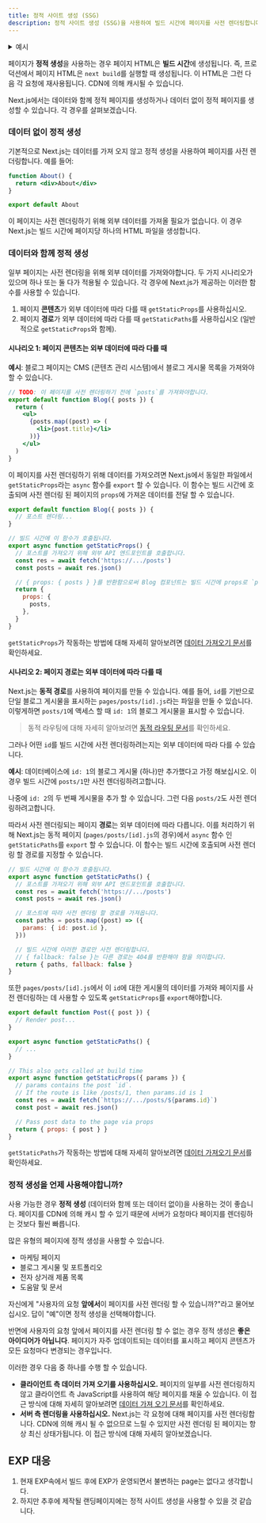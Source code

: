 ```yaml
---
title: 정적 사이트 생성 (SSG)
description: 정적 사이트 생성 (SSG)을 사용하여 빌드 시간에 페이지를 사전 렌더링합니다.
---
```


<details>
  <summary>예시</summary>

- [WordPress 예시](https://github.com/vercel/next.js/tree/canary/examples/cms-wordpress)([Demo](https://next-blog-wordpress.vercel.app))
- [마크다운 파일을 사용한 블로그 스타터](https://github.com/vercel/next.js/tree/canary/examples/blog-starter) ([Demo](https://next-blog-starter.vercel.app/))
- [DatoCMS 예시](https://github.com/vercel/next.js/tree/canary/examples/cms-datocms) ([Demo](https://next-blog-datocms.vercel.app/))
- [TakeShape 예시](https://github.com/vercel/next.js/tree/canary/examples/cms-takeshape) ([Demo](https://next-blog-takeshape.vercel.app/))
- [Sanity 예시](https://github.com/vercel/next.js/tree/canary/examples/cms-sanity) ([Demo](https://next-blog-sanity.vercel.app/))
- [Prismic 예시](https://github.com/vercel/next.js/tree/canary/examples/cms-prismic) ([Demo](https://next-blog-prismic.vercel.app/))
- [Contentful 예시](https://github.com/vercel/next.js/tree/canary/examples/cms-contentful) ([Demo](https://next-blog-contentful.vercel.app/))
- [Strapi 예시](https://github.com/vercel/next.js/tree/canary/examples/cms-strapi) ([Demo](https://next-blog-strapi.vercel.app/))
- [Prepr 예시](https://github.com/vercel/next.js/tree/canary/examples/cms-prepr) ([Demo](https://next-blog-prepr.vercel.app/))
- [Agility CMS 예시](https://github.com/vercel/next.js/tree/canary/examples/cms-agilitycms) ([Demo](https://next-blog-agilitycms.vercel.app/))
- [Cosmic 예시](https://github.com/vercel/next.js/tree/canary/examples/cms-cosmic) ([Demo](https://next-blog-cosmic.vercel.app/))
- [ButterCMS 예시](https://github.com/vercel/next.js/tree/canary/examples/cms-buttercms) ([Demo](https://next-blog-buttercms.vercel.app/))
- [Storyblok 예시](https://github.com/vercel/next.js/tree/canary/examples/cms-storyblok) ([Demo](https://next-blog-storyblok.vercel.app/))
- [GraphCMS 예시](https://github.com/vercel/next.js/tree/canary/examples/cms-graphcms) ([Demo](https://next-blog-graphcms.vercel.app/))
- [Kontent 예시](https://github.com/vercel/next.js/tree/canary/examples/cms-kontent-ai) ([Demo](https://next-blog-kontent.vercel.app/))
- [Builder.io 예시](https://github.com/vercel/next.js/tree/canary/examples/cms-builder-io) ([Demo](https://cms-builder-io.vercel.app/))
- [TinaCMS 예시](https://github.com/vercel/next.js/tree/canary/examples/cms-tina) ([Demo](https://cms-tina-example.vercel.app/))
- [정적 트윗 (데모)](https://static-tweet.vercel.app/)
- [Enterspeed 예시](https://github.com/vercel/next.js/tree/canary/examples/cms-enterspeed) ([Demo](https://next-blog-demo.enterspeed.com/))

</details>

페이지가 **정적 생성**을 사용하는 경우 페이지 HTML은 **빌드 시간**에 생성됩니다. 즉, 프로덕션에서 페이지 HTML은 `next build`를 실행할 때 생성됩니다. 이 HTML은 그런 다음 각 요청에 재사용됩니다. CDN에 의해 캐시될 수 있습니다.

Next.js에서는 데이터와 함께 정적 페이지를 생성하거나 데이터 없이 정적 페이지를 생성할 수 있습니다. 각 경우를 살펴보겠습니다.

### 데이터 없이 정적 생성

기본적으로 Next.js는 데이터를 가져 오지 않고 정적 생성을 사용하여 페이지를 사전 렌더링합니다. 예를 들어:

```jsx
function About() {
  return <div>About</div>
}

export default About
```

이 페이지는 사전 렌더링하기 위해 외부 데이터를 가져올 필요가 없습니다. 이 경우 Next.js는 빌드 시간에 페이지당 하나의 HTML 파일을 생성합니다.

### 데이터와 함께 정적 생성

일부 페이지는 사전 렌더링을 위해 외부 데이터를 가져와야합니다. 두 가지 시나리오가 있으며 하나 또는 둘 다가 적용될 수 있습니다. 각 경우에 Next.js가 제공하는 이러한 함수를 사용할 수 있습니다.

1. 페이지 **콘텐츠**가 외부 데이터에 따라 다를 때 `getStaticProps`를 사용하십시오.
2. 페이지 **경로**가 외부 데이터에 따라 다를 때 `getStaticPaths`를 사용하십시오 (일반적으로 `getStaticProps`와 함께).

#### 시나리오 1: 페이지 콘텐츠는 외부 데이터에 따라 다를 때

**예시**: 블로그 페이지는 CMS (콘텐츠 관리 시스템)에서 블로그 게시물 목록을 가져와야 할 수 있습니다.

```jsx
// TODO: 이 페이지를 사전 렌더링하기 전에 `posts`를 가져와야합니다.
export default function Blog({ posts }) {
  return (
    <ul>
      {posts.map((post) => (
        <li>{post.title}</li>
      ))}
    </ul>
  )
}
```

이 페이지를 사전 렌더링하기 위해 데이터를 가져오려면 Next.js에서 동일한 파일에서 `getStaticProps`라는 `async` 함수를 `export` 할 수 있습니다. 이 함수는 빌드 시간에 호출되며 사전 렌더링 된 페이지의 `props`에 가져온 데이터를 전달 할 수 있습니다.

```jsx
export default function Blog({ posts }) {
  // 포스트 렌더링...
}

// 빌드 시간에 이 함수가 호출됩니다.
export async function getStaticProps() {
  // 포스트를 가져오기 위해 외부 API 엔드포인트를 호출합니다.
  const res = await fetch('https://.../posts')
  const posts = await res.json()

  // { props: { posts } }를 반환함으로써 Blog 컴포넌트는 빌드 시간에 props로 `posts`를 받게 됩니다.
  return {
    props: {
      posts,
    },
  }
}
```

`getStaticProps`가 작동하는 방법에 대해 자세히 알아보려면 [데이터 가져오기 문서](/docs/pages/building-your-application/data-fetching/get-static-props)를 확인하세요.

#### 시나리오 2: 페이지 경로는 외부 데이터에 따라 다를 때

Next.js는 **동적 경로**를 사용하여 페이지를 만들 수 있습니다. 예를 들어, `id`를 기반으로 단일 블로그 게시물을 표시하는 `pages/posts/[id].js`라는 파일을 만들 수 있습니다. 이렇게하면 `posts/1`에 액세스 할 때 `id: 1`의 블로그 게시물을 표시할 수 있습니다.

> 동적 라우팅에 대해 자세히 알아보려면 [동적 라우팅 문서](/docs/pages/building-your-application/routing/dynamic-routes)를 확인하세요.

그러나 어떤 `id`를 빌드 시간에 사전 렌더링하려는지는 외부 데이터에 따라 다를 수 있습니다.

**예시**: 데이터베이스에 `id: 1`의 블로그 게시물 (하나)만 추가했다고 가정 해보십시오. 이 경우 빌드 시간에 `posts/1`만 사전 렌더링하려고합니다.

나중에 `id: 2`의 두 번째 게시물을 추가 할 수 있습니다. 그런 다음 `posts/2`도 사전 렌더링하려고합니다.

따라서 사전 렌더링되는 페이지 **경로**는 외부 데이터에 따라 다릅니다. 이를 처리하기 위해 Next.js는 동적 페이지 (`pages/posts/[id].js`의 경우)에서 `async` 함수 인 `getStaticPaths`를 `export` 할 수 있습니다. 이 함수는 빌드 시간에 호출되며 사전 렌더링 할 경로를 지정할 수 있습니다.

```jsx
// 빌드 시간에 이 함수가 호출됩니다.
export async function getStaticPaths() {
  // 포스트를 가져오기 위해 외부 API 엔드포인트를 호출합니다.
  const res = await fetch('https://.../posts')
  const posts = await res.json()

  // 포스트에 따라 사전 렌더링 할 경로를 가져옵니다.
  const paths = posts.map((post) => ({
    params: { id: post.id },
  }))

  // 빌드 시간에 이러한 경로만 사전 렌더링합니다.
  // { fallback: false }는 다른 경로는 404를 반환해야 함을 의미합니다.
  return { paths, fallback: false }
}
```

또한 `pages/posts/[id].js`에서 이 `id`에 대한 게시물의 데이터를 가져와 페이지를 사전 렌더링하는 데 사용할 수 있도록 `getStaticProps`를 `export`해야합니다.

```jsx
export default function Post({ post }) {
  // Render post...
}

export async function getStaticPaths() {
  // ...
}

// This also gets called at build time
export async function getStaticProps({ params }) {
  // params contains the post `id`.
  // If the route is like /posts/1, then params.id is 1
  const res = await fetch(`https://.../posts/${params.id}`)
  const post = await res.json()

  // Pass post data to the page via props
  return { props: { post } }
}
```

`getStaticPaths`가 작동하는 방법에 대해 자세히 알아보려면 [데이터 가져오기 문서](/docs/pages/building-your-application/data-fetching/get-static-paths)를 확인하세요.

### 정적 생성을 언제 사용해야합니까?

사용 가능한 경우 **정적 생성** (데이터와 함께 또는 데이터 없이)을 사용하는 것이 좋습니다. 페이지를 CDN에 의해 캐시 할 수 있기 때문에 서버가 요청마다 페이지를 렌더링하는 것보다 훨씬 빠릅니다.

많은 유형의 페이지에 정적 생성을 사용할 수 있습니다.

- 마케팅 페이지
- 블로그 게시물 및 포트폴리오
- 전자 상거래 제품 목록
- 도움말 및 문서

자신에게 "사용자의 요청 **앞에서**이 페이지를 사전 렌더링 할 수 있습니까?"라고 물어보십시오. 답이 "예"이면 정적 생성을 선택해야합니다.

반면에 사용자의 요청 앞에서 페이지를 사전 렌더링 할 수 없는 경우 정적 생성은 **좋은 아이디어가 아닙니다**. 페이지가 자주 업데이트되는 데이터를 표시하고 페이지 콘텐츠가 모든 요청마다 변경되는 경우입니다.

이러한 경우 다음 중 하나를 수행 할 수 있습니다.

- **클라이언트 측 데이터 가져 오기를 사용하십시오.** 페이지의 일부를 사전 렌더링하지 않고 클라이언트 측 JavaScript를 사용하여 해당 페이지를 채울 수 있습니다. 이 접근 방식에 대해 자세히 알아보려면 [데이터 가져 오기 문서](/docs/pages/building-your-application/data-fetching/client-side)를 확인하세요.
- **서버 측 렌더링을 사용하십시오.** Next.js는 각 요청에 대해 페이지를 사전 렌더링합니다. CDN에 의해 캐시 될 수 없으므로 느릴 수 있지만 사전 렌더링 된 페이지는 항상 최신 상태가됩니다. 이 접근 방식에 대해 자세히 알아보겠습니다.


## EXP 대응

1. 현재 EXP속에서 빌드 후에 EXP가 운영되면서 불변하는 page는 없다고 생각합니다.
2. 하지만 추후에 제작될 랜딩페이지에는 정적 사이트 생성을 사용할 수 있을 것 같습니다.